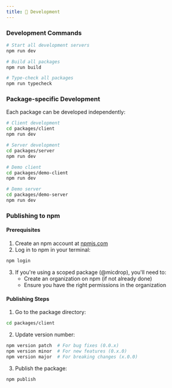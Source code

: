 ```yaml
---
title: 🧪 Development
---
```


### Development Commands

```bash
# Start all development servers
npm run dev

# Build all packages
npm run build

# Type-check all packages
npm run typecheck
```

### Package-specific Development

Each package can be developed independently:

```bash
# Client development
cd packages/client
npm run dev

# Server development
cd packages/server
npm run dev

# Demo client
cd packages/demo-client
npm run dev

# Demo server
cd packages/demo-server
npm run dev
```

### Publishing to npm

#### Prerequisites

1. Create an npm account at [npmjs.com](https://npmjs.com)
2. Log in to npm in your terminal:

```bash
npm login
```

3. If you're using a scoped package (@micdrop), you'll need to:
   - Create an organization on npm (if not already done)
   - Ensure you have the right permissions in the organization

#### Publishing Steps

1. Go to the package directory:

```bash
cd packages/client
```

2. Update version number:

```bash
npm version patch  # For bug fixes (0.0.x)
npm version minor  # For new features (0.x.0)
npm version major  # For breaking changes (x.0.0)
```

3. Publish the package:

```bash
npm publish
```
